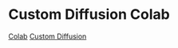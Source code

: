 # Custom Diffusion Colab

[Colab](https://colab.research.google.com/drive/1CMzV4gh-cKcM3AiE7k2GA5tl4JEHcTL1#scrollTo=GYDeNMOYtprz)
[Custom Diffusion](https://github.com/adobe-research/custom-diffusion)
